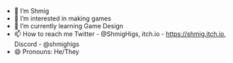 - 👋 I’m Shmig
- 👀 I’m interested in making games
- 🌱 I’m currently learning Game Design
- 📫 How to reach me Twitter - @ShmigHigs, itch.io - https://shmig.itch.io, Discord - @shmighigs
- 😄 Pronouns: He/They
